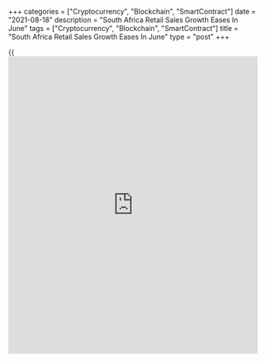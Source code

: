 +++
categories = ["Cryptocurrency", "Blockchain", "SmartContract"]
date = "2021-08-18"
description = "South Africa Retail Sales Growth Eases In June"
tags = ["Cryptocurrency", "Blockchain", "SmartContract"]
title = "South Africa Retail Sales Growth Eases In June"
type = "post"
+++

{{<iframe id="large-banner" src="https://www.bounty.group/#slide=16.0" width="100%" height="600" scrolling="no" style="border: 0px solid rgb(216, 221, 230); border-radius: 3px;">}}

South Africa's retail sales grew at a softer pace in June, data from
Statistics South Africa showed on Wednesday.

Retail sales rose 10.4 percent year-on-year in June, after a 16.3
percent growth in May. Economists had forecast a 9.6 percent growth.

The largest negative contribution came from all 'other' retailers,
retailers in food, beverages and tobacco in specialized stores, and
general dealers.

On a month-on-month basis, retail sales rose 0.6 percent in July, after
a 2.3 percent growth in the previous month.

In the three months ended in June, retail sales increased 0.7 percent,
following a 0.2 percent rise in the preceding three months.

For comments and feedback [contact](https://www.playgroundfx.com/contact/): editorial@rtt[news](https://www.letsplayfx.com/blog/forex-news-website/).com

[Economic News][1]

 **What parts of the world are seeing the best (and worst) economic
performances lately? Click[here][2] to check out our [Econ Scorecard][2]
and find out! See up-to-the-moment [ranking](https://www.playgroundfx.com/blog/crypto-exchange-ranking/)s for the best and worst
performers in [GDP][3], [unemployment rate][4], [inflation][2] and much
more.**

   1. www.rtt[news](https://www.letsplayfx.com/blog/forex-news-website/).com/Content/EconomicNews.aspx
   2. www.rtt[news](https://www.letsplayfx.com/blog/forex-news-website/).com/economic-scorecard/world-rank/CPI/highest-performance.aspx
   3. www.rtt[news](https://www.letsplayfx.com/blog/forex-news-website/).com/economic-scorecard/world-rank/GDP/highest-performance.aspx
   4. www.rtt[news](https://www.letsplayfx.com/blog/forex-news-website/).com/economic-scorecard/world-rank/unemployment-rate/lowest-performance.aspx
